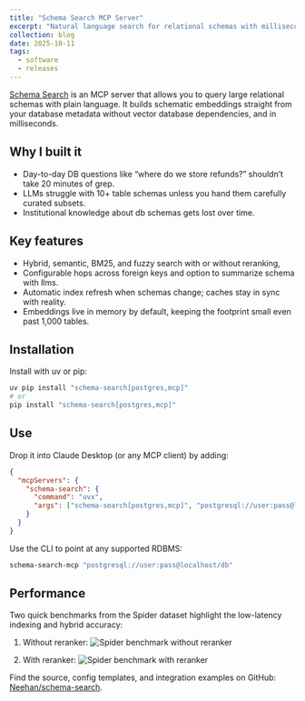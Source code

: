 ```yaml
---
title: "Schema Search MCP Server"
excerpt: "Natural language search for relational schemas with millisecond latency."
collection: blog
date: 2025-10-11
tags:
  - software
  - releases
---
```


[Schema Search](https://github.com/Neehan/schema-search) is an MCP server that allows you to query large relational schemas with plain language. It builds schematic embeddings straight from your database metadata without vector database dependencies, and in milliseconds.

## Why I built it
- Day-to-day DB questions like “where do we store refunds?” shouldn’t take 20 minutes of grep.
- LLMs struggle with 10+ table schemas unless you hand them carefully curated subsets.
- Institutional knowledge about db schemas gets lost over time. 

## Key features
- Hybrid, semantic, BM25, and fuzzy search with or without reranking,
- Configurable hops across foreign keys and option to summarize schema with llms.
- Automatic index refresh when schemas change; caches stay in sync with reality.
- Embeddings live in memory by default, keeping the footprint small even past 1,000 tables.

## Installation
Install with uv or pip:

```bash
uv pip install "schema-search[postgres,mcp]"
# or
pip install "schema-search[postgres,mcp]"
```

## Use
Drop it into Claude Desktop (or any MCP client) by adding:

```json
{
  "mcpServers": {
    "schema-search": {
      "command": "uvx",
      "args": ["schema-search[postgres,mcp]", "postgresql://user:pass@localhost/db"]
    }
  }
}
```

Use the CLI to point at any supported RDBMS:

```bash
schema-search-mcp "postgresql://user:pass@localhost/db"
```

## Performance
Two quick benchmarks from the Spider dataset highlight the low-latency indexing and hybrid accuracy:

1. Without reranker:
![Spider benchmark without reranker](https://raw.githubusercontent.com/Neehan/schema-search/refs/heads/main/img/spider_benchmark_without_reranker.png)

2. With reranker:
![Spider benchmark with reranker](https://raw.githubusercontent.com/Neehan/schema-search/refs/heads/main/img/spider_benchmark_with_reranker.png)

Find the source, config templates, and integration examples on GitHub: [Neehan/schema-search](https://github.com/Neehan/schema-search).
